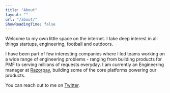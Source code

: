 ```yaml
---
title: "About"
layout: ""
url: "/about/"
ShowReadingTime: false
---
```


Welcome to my own little space on the internet. I take deep interest in all things startups, engineering, football and outdoors.

I have been part of few interesting companies where I led teams working on a wide range of engineering problems - ranging from building products  for PMF to serving millions of requests everyday. I am currently an Engineering manager at [Razorpay](https://razorpay.com/), building some of the core platforms powering our products. 

You can reach out to me on [Twitter](https://twitter.com/kaushikb9).